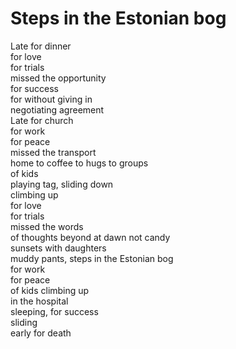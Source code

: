 # Steps in the Estonian bog


Late for dinner\
for love\
for trials\
missed the opportunity\
for success\
for without giving in\
negotiating agreement\
Late for church\
for work\
for peace\
missed the transport\
home to coffee to hugs to groups\
of kids\
playing tag, sliding down\
climbing up\
for love\
for trials\
missed the words\
of thoughts beyond at dawn not candy\
sunsets with daughters\
muddy pants, steps in the Estonian bog\
for work\
for peace\
of kids climbing up\
in the hospital\
sleeping, for success\
sliding\
early for death
